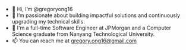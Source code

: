 - 👋 Hi, I’m @gregoryong16
- 👀 I’m passionate about building impactful solutions and continuously upgrading my technical skills.
- 🌱 I'm a full-time Software Engineer at JPMorgan and a Computer Science graduate from Nanyang Technological University.
- 📫 You can reach me at gregory.ong16@gmail.com

<!---
gregoryong16/gregoryong16 is a ✨ special ✨ repository because its `README.md` (this file) appears on your GitHub profile.
You can click the Preview link to take a look at your changes.
--->
